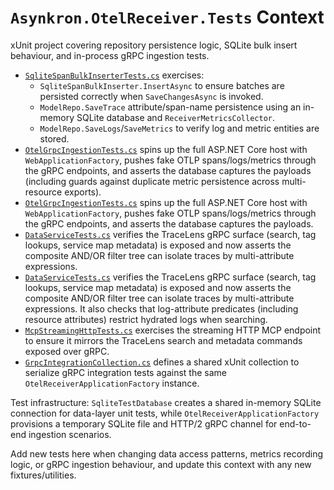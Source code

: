 # `Asynkron.OtelReceiver.Tests` Context

xUnit project covering repository persistence logic, SQLite bulk insert behaviour, and in-process gRPC ingestion tests.

- [`SqliteSpanBulkInserterTests.cs`](SqliteSpanBulkInserterTests.cs) exercises:
  - `SqliteSpanBulkInserter.InsertAsync` to ensure batches are persisted correctly when `SaveChangesAsync` is invoked.
  - `ModelRepo.SaveTrace` attribute/span-name persistence using an in-memory SQLite database and `ReceiverMetricsCollector`.
  - `ModelRepo.SaveLogs`/`SaveMetrics` to verify log and metric entities are stored.
- [`OtelGrpcIngestionTests.cs`](OtelGrpcIngestionTests.cs) spins up the full ASP.NET Core host with `WebApplicationFactory`, pushes fake OTLP spans/logs/metrics through the gRPC endpoints, and asserts the database captures the payloads (including guards against duplicate metric persistence across multi-resource exports).
- [`OtelGrpcIngestionTests.cs`](OtelGrpcIngestionTests.cs) spins up the full ASP.NET Core host with `WebApplicationFactory`, pushes fake OTLP spans/logs/metrics through the gRPC endpoints, and asserts the database captures the payloads.
- [`DataServiceTests.cs`](DataServiceTests.cs) verifies the TraceLens gRPC surface (search, tag lookups, service map metadata) is exposed and now asserts the composite AND/OR filter tree can isolate traces by multi-attribute expressions.
- [`DataServiceTests.cs`](DataServiceTests.cs) verifies the TraceLens gRPC surface (search, tag lookups, service map metadata) is exposed and now asserts the composite AND/OR filter tree can isolate traces by multi-attribute expressions. It also checks that log-attribute predicates (including resource attributes) restrict hydrated logs when searching.
- [`McpStreamingHttpTests.cs`](McpStreamingHttpTests.cs) exercises the streaming HTTP MCP endpoint to ensure it mirrors the TraceLens search and metadata commands exposed over gRPC.
- [`GrpcIntegrationCollection.cs`](GrpcIntegrationCollection.cs) defines a shared xUnit collection to serialize gRPC integration tests against the same `OtelReceiverApplicationFactory` instance.

Test infrastructure: `SqliteTestDatabase` creates a shared in-memory SQLite connection for data-layer unit tests, while `OtelReceiverApplicationFactory` provisions a temporary SQLite file and HTTP/2 gRPC channel for end-to-end ingestion scenarios.

Add new tests here when changing data access patterns, metrics recording logic, or gRPC ingestion behaviour, and update this context with any new fixtures/utilities.

